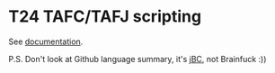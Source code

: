 T24 TAFC/TAFJ scripting
=========
See [documentation](https://github.com/VladimirK2/kzm-tools/blob/master/tafcj-doc.md).

P.S. Don't look at Github language summary, it's [jBC](https://vladimirk2.github.io/pages/preface.html), not Brainfuck :))
